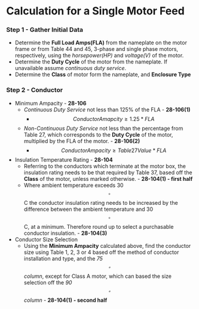 # Calculation for a Single Motor Feed

### Step 1 - Gather Initial Data
* Determine the **Full Load Amps(FLA)** from the nameplate on the motor frame or  from Table 44 and 45, 3-phase and single phase motors, respectively, using the *horsepower(HP)* and *voltage(V)* of the motor.
* Determine the **Duty Cycle** of the motor from the nameplate. If unavailable assume *continuous duty service*. 
* Determine the **Class** of motor form the nameplate, and **Enclosure Type**

### Step 2 - Conductor
* Minimum Ampacity - **28-106**
  - *Continuous Duty Service* not less than 125% of the FLA - **28-106(1)**
    + $$ConductorAmapcity \ge 1.25 * FLA$$ 
  - *Non-Continuous Duty Service* not less than the percentage from Table 27, which corresponds to the **Duty Cycle** of the motor, multiplied by the FLA of the motor. - **28-106(2)**
    + $$ConductorAmpacity \ge Table27Value * FLA$$
* Insulation Temperature Rating - **28-104**
  - Referring to the conductors which terminate at the motor box, the insulation rating needs to be that required by Table 37, based off the **Class** of the motor, unless marked otherwise. - **28-104(1) - first half**
  - Where ambient temperature exceeds 30$$^\circ$$C the conductor insulation rating needs to be increased by the difference between the ambient temperature and 30$$^\circ$$C, at a minimum. Therefore round up to select a purchasable conductor insulation. - **28-104(3)**
* Conductor Size Selection
  - Using the **Minimum Ampacity** calculated above, find the conductor size using Table 1, 2, 3 or 4 based off the method of conductor installation and type, and the *75$$^\circ$$ column*, except for Class A motor, which can based the size selection off the *90$$^\circ$$ column* - **28-104(1) - second half**

